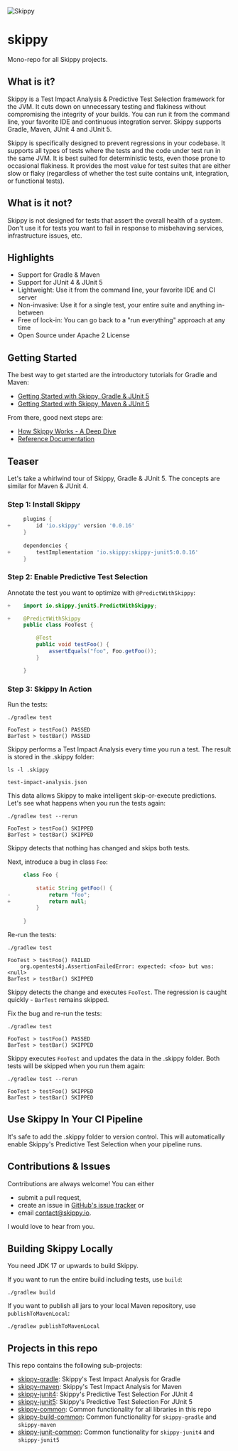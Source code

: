 ![Skippy](https://avatars.githubusercontent.com/u/150977247?s=100&u=6f4eb4ad99fb667b1bfaf988d3d396bd892fdf16&v=4)

# skippy

Mono-repo for all Skippy projects.

## What is it?

Skippy is a Test Impact Analysis & Predictive Test Selection framework for the JVM. It cuts down on unnecessary testing
and flakiness without compromising the integrity of your builds. You can run it from the command line, your favorite IDE
and continuous integration server. Skippy supports Gradle, Maven, JUnit 4 and JUnit 5.

Skippy is specifically designed to prevent regressions in your codebase.
It supports all types of tests where the tests and the code under test run in the same JVM.
It is best suited for deterministic tests, even those prone to occasional flakiness.
It provides the most value for test suites that are either slow or flaky (regardless of whether the test suite contains unit, integration, or functional tests).

## What is it not?

Skippy is not designed for tests that assert the overall health of a system. Don't use it for tests you want to fail
in response to misbehaving services, infrastructure issues, etc.

## Highlights

- Support for Gradle & Maven
- Support for JUnit 4 & JUnit 5
- Lightweight: Use it from the command line, your favorite IDE and CI server
- Non-invasive: Use it for a single test, your entire suite and anything in-between
- Free of lock-in: You can go back to a "run everything" approach at any time
- Open Source under Apache 2 License

## Getting Started

The best way to get started are the introductory tutorials for Gradle and Maven:
- [Getting Started with Skippy, Gradle & JUnit 5](https://www.skippy.io/tutorials/skippy-gradle-junit5)
- [Getting Started with Skippy, Maven & JUnit 5](https://www.skippy.io/tutorials/skippy-maven-junit5)

From there, good next steps are:
- [How Skippy Works - A Deep Dive](https://www.skippy.io/tutorials/how-skippy-works)
- [Reference Documentation](https://www.skippy.io/docs)

## Teaser

Let's take a whirlwind tour of Skippy, Gradle & JUnit 5. The concepts are similar for Maven & JUnit 4.

### Step 1: Install Skippy

```groovy
     plugins {
+        id 'io.skippy' version '0.0.16'
     }
    
     dependencies {
+        testImplementation 'io.skippy:skippy-junit5:0.0.16'
     }
```

### Step 2: Enable Predictive Test Selection

Annotate the test you want to optimize with `@PredictWithSkippy`:

```java
+    import io.skippy.junit5.PredictWithSkippy;

+    @PredictWithSkippy
     public class FooTest {     

         @Test
         public void testFoo() {
             assertEquals("foo", Foo.getFoo());
         }

     }
```

### Step 3: Skippy In Action

Run the tests:
```
./gradlew test

FooTest > testFoo() PASSED
BarTest > testBar() PASSED
```

Skippy performs a Test Impact Analysis every time you run a test. The result is stored in the .skippy folder:

```
ls -l .skippy

test-impact-analysis.json
```

This data allows Skippy to make intelligent skip-or-execute predictions. Let's see what happens when you run the tests again:

```
./gradlew test --rerun

FooTest > testFoo() SKIPPED
BarTest > testBar() SKIPPED
```

Skippy detects that nothing has changed and skips both tests.

Next, introduce a bug in class `Foo`:
```java
     class Foo {
    
         static String getFoo() {
-            return "foo";
+            return null;
         }
         
     }
```

Re-run the tests:

```
./gradlew test

FooTest > testFoo() FAILED
    org.opentest4j.AssertionFailedError: expected: <foo> but was: <null>
BarTest > testBar() SKIPPED
```

Skippy detects the change and executes `FooTest`. The regression is caught quickly - `BarTest` remains skipped.

Fix the bug and re-run the tests:

```
./gradlew test

FooTest > testFoo() PASSED
BarTest > testBar() SKIPPED
```

Skippy executes `FooTest` and updates the data in the .skippy folder.
Both tests will be skipped when you run them again:

```
./gradlew test --rerun

FooTest > testFoo() SKIPPED
BarTest > testBar() SKIPPED
```

## Use Skippy In Your CI Pipeline

It's safe to add the .skippy folder to version control. This will automatically enable Skippy's Predictive Test
Selection when your pipeline runs.

## Contributions & Issues

Contributions are always welcome! You can either
- submit a pull request,
- create an issue in
  [GitHub's issue tracker](https://github.com/skippy-io/skippy/issues) or
- email [contact@skippy.io](mailto:contact@skippy.io).

I would love to hear from you.

## Building Skippy Locally

You need JDK 17 or upwards to build Skippy.

If you want to run the entire build including tests, use `build`:

```
./gradlew build
```

If you want to publish all jars to your local Maven repository, use `publishToMavenLocal`:

```
./gradlew publishToMavenLocal
```

## Projects in this repo

This repo contains the following sub-projects:

- [skippy-gradle](skippy-gradle/README.md): Skippy's Test Impact Analysis for Gradle
- [skippy-maven](skippy-maven/README.md): Skippy's Test Impact Analysis for Maven
- [skippy-junit4](skippy-junit4/README.md): Skippy's Predictive Test Selection For JUnit 4
- [skippy-junit5](skippy-junit5/README.md): Skippy's Predictive Test Selection For JUnit 5
- [skippy-common](skippy-common/README.md): Common functionality for all libraries in this repo
- [skippy-build-common](skippy-build-common/README.md): Common functionality for `skippy-gradle` and `skippy-maven`
- [skippy-junit-common](skippy-junit-common/README.md): Common functionality for `skippy-junit4` and `skippy-junit5`